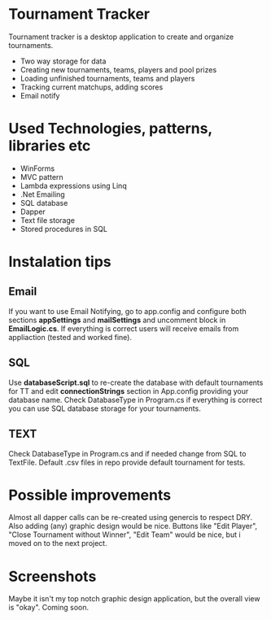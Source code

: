 # Tournament Tracker
Tournament tracker is a desktop application to create and organize tournaments. 
<ul>
  <li>Two way storage for data</li>
  <li>Creating new tournaments, teams, players and pool prizes</li>
  <li>Loading unfinished tournaments, teams and players</li>
  <li>Tracking current matchups, adding scores</li>
  <li>Email notify</li>
</ul>

# Used Technologies, patterns, libraries etc
<ul>
  <li>WinForms</li>
  <li>MVC pattern</li>
  <li>Lambda expressions using Linq</li>
  <li>.Net Emailing</li>
  <li>SQL database</li>
  <li>Dapper</li>
  <li>Text file storage</li>
  <li>Stored procedures in SQL</li>
</ul> 

# Instalation tips

## Email
If you want to use Email Notifying, go to app.config and configure both sections <b>appSettings</b> and <b>mailSettings</b> and uncomment block in <b>EmailLogic.cs</b>. If everything is correct users will receive emails from appliaction (tested and worked fine).

## SQL
  Use <b>databaseScript.sql</b> to re-create the database with default tournaments for TT and edit <b>connectionStrings</b> section in App.config providing your database name. Check DatabaseType in Program.cs if everything is correct you can use SQL database storage for your tournaments.
  
## TEXT
  Check DatabaseType in Program.cs and if needed change from SQL to TextFile. Default .csv files in repo provide default tournament for tests.
  
# Possible improvements
  Almost all dapper calls can be re-created using genercis to respect DRY. Also adding (any) graphic design would be nice.
  Buttons like "Edit Player", "Close Tournament without Winner", "Edit Team" would be nice, but i moved on to the next project.
  
# Screenshots
  Maybe it isn't my top notch graphic design application, but the overall view is "okay".
  Coming soon.
